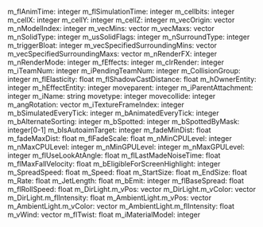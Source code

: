 m_flAnimTime: integer
m_flSimulationTime: integer
m_cellbits: integer
m_cellX: integer
m_cellY: integer
m_cellZ: integer
m_vecOrigin: vector
m_nModelIndex: integer
m_vecMins: vector
m_vecMaxs: vector
m_nSolidType: integer
m_usSolidFlags: integer
m_nSurroundType: integer
m_triggerBloat: integer
m_vecSpecifiedSurroundingMins: vector
m_vecSpecifiedSurroundingMaxs: vector
m_nRenderFX: integer
m_nRenderMode: integer
m_fEffects: integer
m_clrRender: integer
m_iTeamNum: integer
m_iPendingTeamNum: integer
m_CollisionGroup: integer
m_flElasticity: float
m_flShadowCastDistance: float
m_hOwnerEntity: integer
m_hEffectEntity: integer
moveparent: integer
m_iParentAttachment: integer
m_iName: string
movetype: integer
movecollide: integer
m_angRotation: vector
m_iTextureFrameIndex: integer
m_bSimulatedEveryTick: integer
m_bAnimatedEveryTick: integer
m_bAlternateSorting: integer
m_bSpotted: integer
m_bSpottedByMask: integer[0-1]
m_bIsAutoaimTarget: integer
m_fadeMinDist: float
m_fadeMaxDist: float
m_flFadeScale: float
m_nMinCPULevel: integer
m_nMaxCPULevel: integer
m_nMinGPULevel: integer
m_nMaxGPULevel: integer
m_flUseLookAtAngle: float
m_flLastMadeNoiseTime: float
m_flMaxFallVelocity: float
m_bEligibleForScreenHighlight: integer
m_SpreadSpeed: float
m_Speed: float
m_StartSize: float
m_EndSize: float
m_Rate: float
m_JetLength: float
m_bEmit: integer
m_flBaseSpread: float
m_flRollSpeed: float
m_DirLight.m_vPos: vector
m_DirLight.m_vColor: vector
m_DirLight.m_flIntensity: float
m_AmbientLight.m_vPos: vector
m_AmbientLight.m_vColor: vector
m_AmbientLight.m_flIntensity: float
m_vWind: vector
m_flTwist: float
m_iMaterialModel: integer